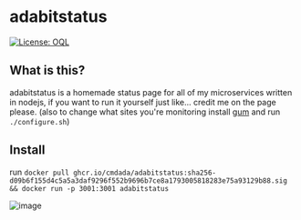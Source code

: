 <!--
# README.md
# cmdada/adabitstatus
-->
adabitstatus
=================
<a href="https://oql.avris.it/license/v1.1" target="_blank" rel="noopener"><img src="https://badgers.space/badge/License/OQL/pink" alt="License: OQL" style="vertical-align: middle;"/></a>

What is this?
--------------------------
adabitstatus is a homemade status page for all of my microservices written in nodejs, if you want to run it yourself just like... credit me on the page please. (also to change what sites you're monitoring install [gum](https://github.com/charmbracelet/gum) and run ```./configure.sh```)

Install
--------------------------
run ```docker pull ghcr.io/cmdada/adabitstatus:sha256-d09b6f155d4c5a5a3daf9296f552b9696b7ce8a1793005818283e75a93129b88.sig && docker run -p 3001:3001 adabitstatus```


![image](https://github.com/user-attachments/assets/daaa4307-26d9-41af-ad93-a7b46ca97b44)
